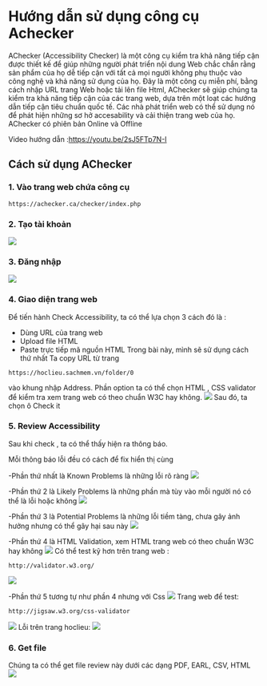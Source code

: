 # Hướng dẫn sử dụng công cụ Achecker 
AChecker (Accessibility Checker) là một công cụ kiểm tra khả năng tiếp cận được thiết kế để giúp những người phát triển nội dung Web chắc chắn rằng sản phẩm của họ dễ tiếp cận với tất cả mọi người không phụ thuộc vào công nghệ và khả năng sử dụng của họ.
Đây là một công cụ miễn phí, bằng cách nhập URL trang Web hoặc tải lên file Html, AChecker sẽ giúp chúng ta kiểm tra khả năng tiếp cận của các trang web, dựa trên một loạt các hướng dẫn tiếp cận  tiêu chuẩn quốc tế.
Các nhà phát triển web có thể sử dụng nó để phát hiện những sơ hở accesability và cải thiện trang web của họ.
AChecker có phiên bản Online và Offline

Video hướng dẫn :https://youtu.be/2sJ5FTp7N-I


## Cách sử dụng AChecker
### 1. Vào trang web chứa công cụ
```
https://achecker.ca/checker/index.php
```
### 2. Tạo tài khoản 
![](registration.png) 

### 3. Đăng nhập
![](login.png)

### 4. Giao diện trang web
Để tiến hành Check Accessibility, ta có thể lựa chọn 3 cách đó là :
- Dùng URL của trang web
- Upload file HTML
- Paste trực tiếp mã nguồn HTML
Trong bài này, mình sẽ sử dụng cách thứ nhất 
Ta copy URL từ trang 
```
https://hoclieu.sachmem.vn/folder/0
```
vào khung nhập Address.
Phần option ta có thể chọn HTML , CSS validator để kiểm tra xem trang web có theo chuẩn W3C hay không.
![](B1.png)
Sau đó, ta chọn ô Check it

### 5. Review Accessibility
Sau khi check , ta có thể thấy hiện ra thông báo.

Mỗi thông báo lỗi đều có cách để fix hiển thị cùng

-Phần thứ nhất là Known Problems là những lỗi rõ ràng
![](B2.png)

-Phần thứ 2 là Likely Problems là những phần mà tùy vào mỗi người nó có thể là lỗi hoặc không
![](B3.png)

-Phần thứ 3 là Potential Problems là những lỗi tiềm tàng, chưa gây ảnh hưởng nhưng có thể gây hại sau này
 ![](B4.png)
 
-Phần thứ 4 là HTML Validation, xem HTML trang web có theo chuẩn W3C hay không
![](B5.png)
Có thể test kỹ hơn trên trang web :
```
http://validator.w3.org/
```
![](B6.png)

-Phần thứ 5 tương tự như phần 4 nhưng với Css
![](B7.png)
Trang web để test:
```
http://jigsaw.w3.org/css-validator
```
![](B8.png)
Lỗi trên trang hoclieu:
![](B9.png)
### 6. Get file 
Chúng ta có thể get file review này dưới các dạng PDF, EARL, CSV, HTML
![](B10.png)

